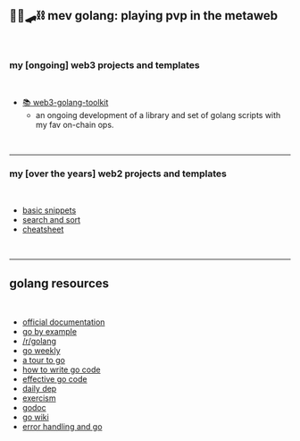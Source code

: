 ## 🥷🏻🛹⛓️ mev golang: playing pvp in the metaweb

<br>

### my [ongoing] web3 projects and templates 

<br>

* [📚 web3-golang-toolkit](web3-golang-toolkit)
    - an ongoing development of a library and set of golang scripts with my fav on-chain ops.

<br>

---

### my [over the years] web2 projects and templates

<br>

* [basic snippets](basics)
* [search and sort](search_and_sorting)
* [cheatsheet](CHEATSHEET.md)


<br>

----

## golang resources

<br>

* [official documentation](https://golang.org/)
* [go by example](https://gobyexample.com/)
* [/r/golang](https://www.reddit.com/r/golang/)
* [go weekly](https://golangweekly.com/)
* [a tour to go](https://tour.golang.org/welcome/1)
* [how to write go code](https://golang.org/doc/code.html)
* [effective go code](https://golang.org/doc/effective_go.html)
* [daily dep](https://golang.github.io/dep/docs/daily-dep.html)
* [exercism](https://exercism.io/tracks/go)
* [godoc](https://godoc.org/)
* [go wiki](https://github.com/golang/go/wiki/Learn)
* [error handling and go](https://blog.golang.org/error-handling-and-go)



